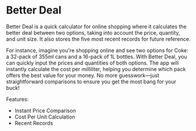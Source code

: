 # Better Deal

Better Deal is a quick calculator for online shopping where it calculates the better deal between two options, taking into account the price, quantity, and unit size. It also stores the five most recent records for future reference.

For instance, imagine you're shopping online and see two options for Coke: a 32-pack of 355ml cans and a 16-pack of 1L bottles. With Better Deal, you can quickly input the prices and quantities of both options. The app will instantly calculate the cost per milliliter, helping you determine which pack offers the best value for your money. No more guesswork—just straightforward comparisons to ensure you get the most bang for your buck!

Features:
- Instant Price Comparison
- Cost Per Unit Calculation
- Recent Records
